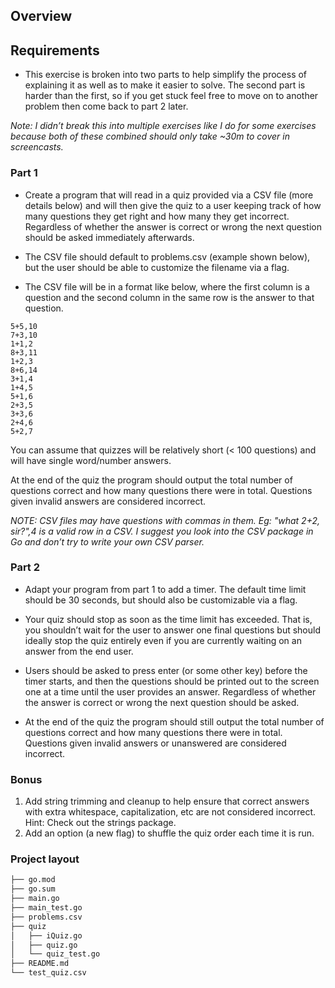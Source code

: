 ## Overview

## Requirements
- This exercise is broken into two parts to help simplify the process of explaining it as well as to make it easier to solve. The second part is harder than the first, so if you get stuck feel free to move on to another problem then come back to part 2 later.

*Note: I didn’t break this into multiple exercises like I do for some exercises because both of these combined should only take ~30m to cover in screencasts.*

### Part 1
- Create a program that will read in a quiz provided via a CSV file (more details below) and will then give the quiz to a user keeping track of how many questions they get right and how many they get incorrect. Regardless of whether the answer is correct or wrong the next question should be asked immediately afterwards.

- The CSV file should default to problems.csv (example shown below), but the user should be able to customize the filename via a flag.

- The CSV file will be in a format like below, where the first column is a question and the second column in the same row is the answer to that question.
  
```text
5+5,10
7+3,10
1+1,2
8+3,11
1+2,3
8+6,14
3+1,4
1+4,5
5+1,6
2+3,5
3+3,6
2+4,6
5+2,7

```
You can assume that quizzes will be relatively short (< 100 questions) and will have single word/number answers.

At the end of the quiz the program should output the total number of questions correct and how many questions there were in total. Questions given invalid answers are considered incorrect.

*NOTE: CSV files may have questions with commas in them. Eg: "what 2+2, sir?",4 is a valid row in a CSV. I suggest you look into the CSV package in Go and don’t try to write your own CSV parser.*
### Part 2
- Adapt your program from part 1 to add a timer. The default time limit should be 30 seconds, but should also be customizable via a flag.

- Your quiz should stop as soon as the time limit has exceeded. That is, you shouldn’t wait for the user to answer one final questions but should ideally stop the quiz entirely even if you are currently waiting on an answer from the end user.

- Users should be asked to press enter (or some other key) before the timer starts, and then the questions should be printed out to the screen one at a time until the user provides an answer. Regardless of whether the answer is correct or wrong the next question should be asked.

- At the end of the quiz the program should still output the total number of questions correct and how many questions there were in total. Questions given invalid answers or unanswered are considered incorrect.

### Bonus

1. Add string trimming and cleanup to help ensure that correct answers with extra whitespace, capitalization, etc are not considered incorrect. Hint: Check out the strings package.
2. Add an option (a new flag) to shuffle the quiz order each time it is run.


### Project layout
```bash
├── go.mod
├── go.sum
├── main.go
├── main_test.go
├── problems.csv
├── quiz
│   ├── iQuiz.go
│   ├── quiz.go
│   └── quiz_test.go
├── README.md
└── test_quiz.csv

```